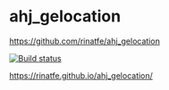 # ahj_gelocation

https://github.com/rinatfe/ahj_gelocation

[![Build status](https://ci.appveyor.com/api/projects/status/i6k24bb7k2iyesed?svg=true)](https://ci.appveyor.com/project/rinatfe/ahj-gelocation)

https://rinatfe.github.io/ahj_gelocation/
